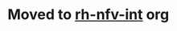 **Moved to [rh-nfv-int](https://github.com/rh-nfv-int/trex-operator) org**
===================================================================================
